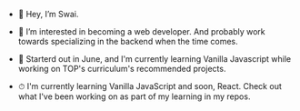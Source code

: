 - 👋 Hey, I’m Swai.
- 👀 I’m interested in becoming a web developer. And probably work towards specializing in the backend when the time comes.
- 🌱 Starterd out in June, and I'm currently learning Vanilla Javascript while working on TOP's curriculum's recommended projects.

- ⏱ I'm currently learning Vanilla JavaScript and soon, React. Check out what I've been working on as part of my learning in my repos.
<!-- - 📫 How to reach me ... -->
 
<!---
Swai15/Swai15 is a ✨ special ✨ repository because its `README.md` (this file) appears on your GitHub profile.
You can click the Preview link to take a look at your changes.
--->
